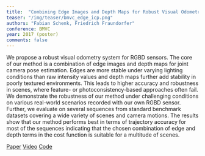 ```yaml
---
title:  "Combining Edge Images and Depth Maps for Robust Visual Odometry"
teaser: "/img/teaser/bmvc_edge_icp.png"
authors: "Fabian Schenk, Friedrich Fraundorfer"
conference: BMVC
year: 2017 (poster)
comments: false
---
```

We propose a robust visual odometry system for RGBD sensors. The
core of our method is a combination of edge images and depth maps for joint camera pose
estimation. Edges are more stable under varying lighting conditions than raw intensity
values and depth maps further add stability in poorly textured environments. This leads
to higher accuracy and robustness in scenes, where feature- or photoconsistency-based
approaches often fail. We demonstrate the robustness of our method under challenging
conditions on various real-world scenarios recorded with our own RGBD sensor.
Further, we evaluate on several sequences from standard benchmark datasets covering a
wide variety of scenes and camera motions. The results show that our method performs
best in terms of trajectory accuracy for most of the sequences indicating that the chosen
combination of edge and depth terms in the cost function is suitable for a multitude of
scenes.

[Paper](https://github.com/fabianschenk/fabianschenk.github.io/blob/master/files/schenk_bmvc_2018.pdf)
[Video](https://youtu.be/uj3rRyqSEnQ)
[Code](https://github.com/fabianschenk/REVO)
